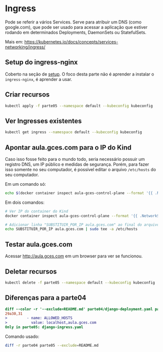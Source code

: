 # Ingress

Pode se referir a vários Services. Serve para atribuir um DNS (como google.com), que pode ser usado para acessar a aplicação que estiver rodando em determinados Deployments, DaemonSets ou StatefulSets.

Mais em: https://kubernetes.io/docs/concepts/services-networking/ingress/

## Setup do ingress-nginx

Coberto na seção de [setup](../setup). O foco desta parte não é aprender a instalar o `ingress-nginx`, é aprender a usar.

## Criar recursos

```bash
kubectl apply -f parte05 --namespace default --kubeconfig kubeconfig
```

## Ver Ingresses existentes

```bash
kubectl get ingress --namespace default --kubeconfig kubeconfig
```

## Apontar aula.gces.com para o IP do Kind

Caso isso fosse feito para o mundo todo, seria necessário possuir um registro DNS, um IP público e medidas de segurança. Porém, para fazer isso somente no seu computador, é possível editar o arquivo `/etc/hosts` do seu computador.

Em um comando só:

```bash
echo $(docker container inspect aula-gces-control-plane --format '{{ .NetworkSettings.Networks.kind.IPAddress }}') aula.gces.com | sudo tee -a /etc/hosts
```

Em dois comandos:

```bash
# Ver IP do container do Kind
docker container inspect aula-gces-control-plane --format '{{ .NetworkSettings.Networks.kind.IPAddress }}'

# Adicionar linha "SUBSTITUIR_POR_IP aula.gces.com" ao final do arquivo /etc/hosts
echo SUBSTITUIR_POR_IP aula.gces.com | sudo tee -a /etc/hosts
```

## Testar aula.gces.com

Acessar <http://aula.gces.com> em um browser para ver se funcionou.

## Deletar recursos

```bash
kubectl delete -f parte05 --namespace default --kubeconfig kubeconfig
```

## Diferenças para a parte04

```diff
diff --color -r '--exclude=README.md' parte04/django-deployment.yaml parte05/django-deployment.yaml
29a30,31
>         - name: ALLOWED_HOSTS
>           value: localhost,aula.gces.com
Only in parte05: django-ingress.yaml
```

Comando usado:

```bash
diff -r parte04 parte05 --exclude=README.md
```
